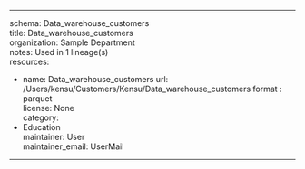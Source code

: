 


---  
schema: Data_warehouse_customers  
title: Data_warehouse_customers  
organization: Sample Department  
notes: Used in 1 lineage(s)  
resources:  
  - name: Data_warehouse_customers 
    url: /Users/kensu/Customers/Kensu/Data_warehouse_customers 
    format : parquet  
license: None  
category:
  - Education  
maintainer: User  
maintainer_email: UserMail  
---